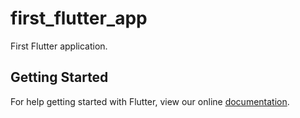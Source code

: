 # first_flutter_app

First Flutter application.

## Getting Started

For help getting started with Flutter, view our online
[documentation](https://flutter.io/).
